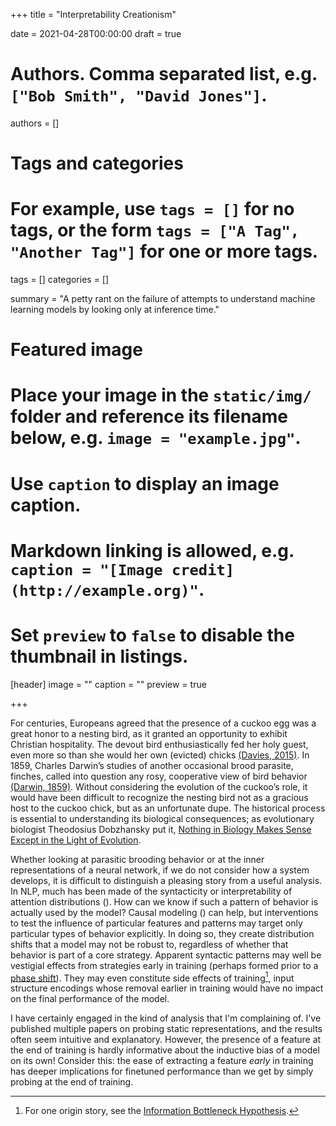 +++
title = "Interpretability Creationism"

date = 2021-04-28T00:00:00
draft = true

# Authors. Comma separated list, e.g. `["Bob Smith", "David Jones"]`.
authors = []

# Tags and categories
# For example, use `tags = []` for no tags, or the form `tags = ["A Tag", "Another Tag"]` for one or more tags.
tags = []
categories = []

summary = "A petty rant on the failure of attempts to understand machine learning models by looking only at inference time."

# Featured image
# Place your image in the `static/img/` folder and reference its filename below, e.g. `image = "example.jpg"`.
# Use `caption` to display an image caption.
#   Markdown linking is allowed, e.g. `caption = "[Image credit](http://example.org)"`.
# Set `preview` to `false` to disable the thumbnail in listings.
[header]
image = ""
caption = ""
preview = true

+++


For centuries, Europeans agreed that the presence of a cuckoo egg was a great honor to a nesting bird, as it granted an opportunity to exhibit Christian hospitality. The devout bird enthusiastically fed her holy guest, even more so than she would her own (evicted) chicks [(Davies, 2015)](https://app.thestorygraph.com/books/37ed3b62-8a3a-448b-9e37-cd5e5f51c640). In 1859, Charles Darwin’s studies of another occasional brood parasite, finches, called into question any rosy, cooperative view of bird behavior [(Darwin, 1859)](https://app.thestorygraph.com/books/44185106-8198-42ef-bacf-8a9bf691e654). Without considering the evolution of the cuckoo’s role, it would have been difficult to recognize the nesting bird not as a gracious host to the cuckoo chick, but as an unfortunate dupe. The historical process is essential to understanding its biological consequences; as evolutionary biologist Theodosius Dobzhansky put it, [Nothing in Biology Makes Sense Except in the Light of Evolution](https://en.wikipedia.org/wiki/Nothing_in_Biology_Makes_Sense_Except_in_the_Light_of_Evolution#cite_note-Dobz_Nothing-1).


Whether looking at parasitic brooding behavior or at the inner representations of a neural network, if we do not consider how a system develops, it is difficult to distinguish a pleasing story from a useful analysis. In NLP, much has been made of the syntacticity or interpretability of attention distributions (). How can we know if such a pattern of behavior is actually used by the model? Causal modeling () can help, but interventions to test the influence of particular features and patterns may target only particular types of behavior explicitly. In doing so, they create distribution shifts that a model may not be robust to, regardless of whether that behavior is part of a core strategy. Apparent syntactic patterns may well be vestigial effects from strategies early in training (perhaps formed prior to a [phase shift](https://transformer-circuits.pub/2022/in-context-learning-and-induction-heads/index.html#argument-phase-change)). They may even constitute side effects of training[^1], input structure encodings whose removal earlier in training would have no impact on the final performance of the model.

I have certainly engaged in the kind of analysis that I'm complaining of. I've published multiple papers on probing static representations, and the results often seem intuitive and explanatory. However, the presence of a feature at the end of training is hardly informative about the inductive bias of a model on its own! Consider this: the ease of extracting a feature *early* in training has deeper implications for finetuned performance than we get by simply probing at the end of training. 

[^1]: For one origin story, see the [Information Bottleneck Hypothesis](https://arxiv.org/abs/1703.00810).
